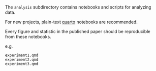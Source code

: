 The `analysis` subdirectory contains notebooks and scripts for analyzing data. 

For new projects, plain-text [quarto](https://quarto.org/) notebooks are recommended.

Every figure and statistic in the published paper should be reproducible from these notebooks. 

e.g. 

``` 
experiment1.qmd
experiment2.qmd
experiment3.qmd
```
